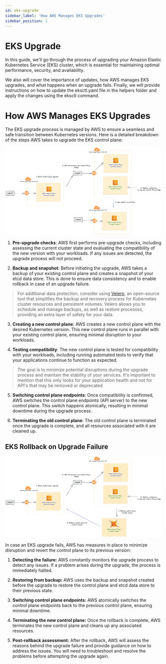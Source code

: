 ```yaml
---
id: eks-upgrade
sidebar_label: 'How AWS Manages EKS Upgrades'
sidebar_position: 1
---
```


# EKS Upgrade

In this guide, we'll go through the process of upgrading your Amazon Elastic Kubernetes Service (EKS) cluster, which is essential for maintaining optimal performance, security, and availability.

We also will cover the importance of updates, how AWS manages EKS upgrades, and what happens when an upgrade fails. Finally, we will provide instructions on how to update the eksctl.yaml file in the helpers folder and apply the changes using the eksctl command.


# How AWS Manages EKS Upgrades

The EKS upgrade process is managed by AWS to ensure a seamless and safe transition between Kubernetes versions. Here is a detailed breakdown of the steps AWS takes to upgrade the EKS control plane:

![BLUE GREEN](../../static/img/eks-blue-green-upgrades.png)


1. **Pre-upgrade checks**: AWS first performs pre-upgrade checks, including assessing the current cluster state and evaluating the compatibility of the new version with your workloads. If any issues are detected, the upgrade process will not proceed.

2. **Backup and snapshot**: Before initiating the upgrade, AWS takes a backup of your existing control plane and creates a snapshot of your etcd data store. This is done to ensure data consistency and to enable rollback in case of an upgrade failure.

> For additional data protection, consider using [Velero](https://velero.io/), an open-source tool that simplifies the backup and recovery process for Kubernetes cluster resources and persistent volumes. Velero allows you to schedule and manage backups, as well as restore processes, providing an extra layer of safety for your data.

3. **Creating a new control plane**: AWS creates a new control plane with the desired Kubernetes version. This new control plane runs in parallel with your existing control plane, ensuring minimal disruption to your workloads.

4. **Testing compatibility**: The new control plane is tested for compatibility with your workloads, including running automated tests to verify that your applications continue to function as expected.

> The goal is to minimize potential disruptions during the upgrade process and maintain the stability of your services. It's important to mention that this only looks for your application health and not for API's that may be removed or deprecated

5. **Switching control plane endpoints**: Once compatibility is confirmed, AWS switches the control plane endpoints (API server) to the new control plane. This switch happens atomically, resulting in minimal downtime during the upgrade process.

6. **Terminating the old control plane**: The old control plane is terminated once the upgrade is complete, and all resources associated with it are cleaned up.

## EKS Rollback on Upgrade Failure

![BLUE GREEN](../../static/img/eks-rollback.png)

In case an EKS upgrade fails, AWS has measures in place to minimize disruption and revert the control plane to its previous version:

1. **Detecting the failure:** AWS constantly monitors the upgrade process to detect any issues. If a problem arises during the upgrade, the process is immediately halted.

2. **Restoring from backup:** AWS uses the backup and snapshot created before the upgrade to restore the control plane and etcd data store to their previous state.

3. **Switching control plane endpoints:** AWS atomically switches the control plane endpoints back to the previous control plane, ensuring minimal downtime.

4. **Terminating the new control plane:** Once the rollback is complete, AWS terminates the new control plane and cleans up any associated resources.

5. **Post-rollback assessment:** After the rollback, AWS will assess the reasons behind the upgrade failure and provide guidance on how to address the issues. You will need to troubleshoot and resolve the problems before attempting the upgrade again.



